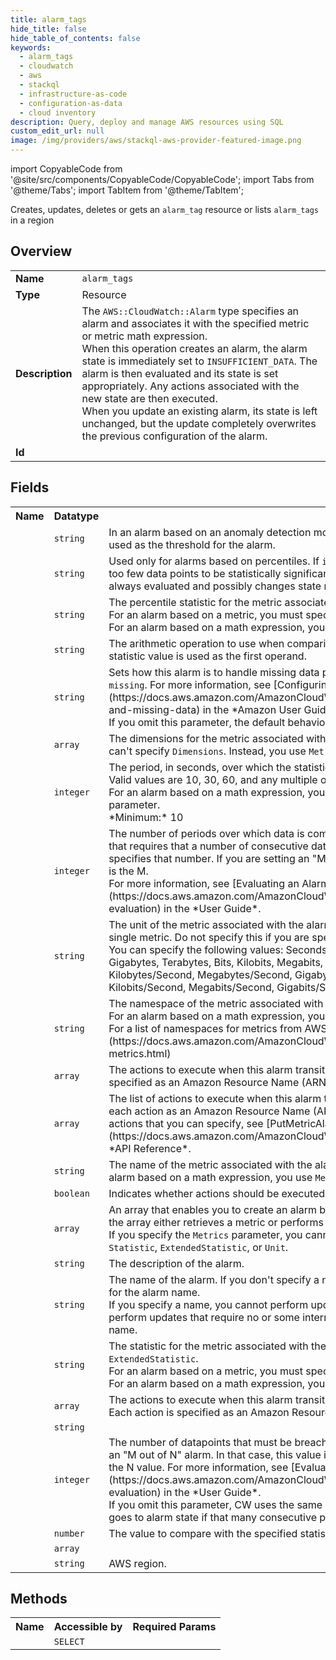 ```yaml
---
title: alarm_tags
hide_title: false
hide_table_of_contents: false
keywords:
  - alarm_tags
  - cloudwatch
  - aws
  - stackql
  - infrastructure-as-code
  - configuration-as-data
  - cloud inventory
description: Query, deploy and manage AWS resources using SQL
custom_edit_url: null
image: /img/providers/aws/stackql-aws-provider-featured-image.png
---
```


import CopyableCode from '@site/src/components/CopyableCode/CopyableCode';
import Tabs from '@theme/Tabs';
import TabItem from '@theme/TabItem';

Creates, updates, deletes or gets an <code>alarm_tag</code> resource or lists <code>alarm_tags</code> in a region

## Overview
<table><tbody>
<tr><td><b>Name</b></td><td><code>alarm_tags</code></td></tr>
<tr><td><b>Type</b></td><td>Resource</td></tr>
<tr><td><b>Description</b></td><td>The <code>AWS::CloudWatch::Alarm</code> type specifies an alarm and associates it with the specified metric or metric math expression.<br />When this operation creates an alarm, the alarm state is immediately set to <code>INSUFFICIENT_DATA</code>. The alarm is then evaluated and its state is set appropriately. Any actions associated with the new state are then executed.<br />When you update an existing alarm, its state is left unchanged, but the update completely overwrites the previous configuration of the alarm.</td></tr>
<tr><td><b>Id</b></td><td><CopyableCode code="aws.cloudwatch.alarm_tags" /></td></tr>
</tbody></table>

## Fields
<table><tbody><tr><th>Name</th><th>Datatype</th><th>Description</th></tr><tr><td><CopyableCode code="threshold_metric_id" /></td><td><code>string</code></td><td>In an alarm based on an anomaly detection model, this is the ID of the <code>ANOMALY_DETECTION_BAND</code> function used as the threshold for the alarm.</td></tr>
<tr><td><CopyableCode code="evaluate_low_sample_count_percentile" /></td><td><code>string</code></td><td>Used only for alarms based on percentiles. If <code>ignore</code>, the alarm state does not change during periods with too few data points to be statistically significant. If <code>evaluate</code> or this parameter is not used, the alarm is always evaluated and possibly changes state no matter how many data points are available.</td></tr>
<tr><td><CopyableCode code="extended_statistic" /></td><td><code>string</code></td><td>The percentile statistic for the metric associated with the alarm. Specify a value between p0.0 and p100.<br />For an alarm based on a metric, you must specify either <code>Statistic</code> or <code>ExtendedStatistic</code> but not both.<br />For an alarm based on a math expression, you can't specify <code>ExtendedStatistic</code>. Instead, you use <code>Metrics</code>.</td></tr>
<tr><td><CopyableCode code="comparison_operator" /></td><td><code>string</code></td><td>The arithmetic operation to use when comparing the specified statistic and threshold. The specified statistic value is used as the first operand.</td></tr>
<tr><td><CopyableCode code="treat_missing_data" /></td><td><code>string</code></td><td>Sets how this alarm is to handle missing data points. Valid values are <code>breaching</code>, <code>notBreaching</code>, <code>ignore</code>, and <code>missing</code>. For more information, see &#91;Configuring How Alarms Treat Missing Data&#93;(https://docs.aws.amazon.com/AmazonCloudWatch/latest/monitoring/AlarmThatSendsEmail.html#alarms-and-missing-data) in the *Amazon User Guide*.<br />If you omit this parameter, the default behavior of <code>missing</code> is used.</td></tr>
<tr><td><CopyableCode code="dimensions" /></td><td><code>array</code></td><td>The dimensions for the metric associated with the alarm. For an alarm based on a math expression, you can't specify <code>Dimensions</code>. Instead, you use <code>Metrics</code>.</td></tr>
<tr><td><CopyableCode code="period" /></td><td><code>integer</code></td><td>The period, in seconds, over which the statistic is applied. This is required for an alarm based on a metric. Valid values are 10, 30, 60, and any multiple of 60.<br />For an alarm based on a math expression, you can't specify <code>Period</code>, and instead you use the <code>Metrics</code> parameter.<br />*Minimum:* 10</td></tr>
<tr><td><CopyableCode code="evaluation_periods" /></td><td><code>integer</code></td><td>The number of periods over which data is compared to the specified threshold. If you are setting an alarm that requires that a number of consecutive data points be breaching to trigger the alarm, this value specifies that number. If you are setting an "M out of N" alarm, this value is the N, and <code>DatapointsToAlarm</code> is the M.<br />For more information, see &#91;Evaluating an Alarm&#93;(https://docs.aws.amazon.com/AmazonCloudWatch/latest/monitoring/AlarmThatSendsEmail.html#alarm-evaluation) in the *User Guide*.</td></tr>
<tr><td><CopyableCode code="unit" /></td><td><code>string</code></td><td>The unit of the metric associated with the alarm. Specify this only if you are creating an alarm based on a single metric. Do not specify this if you are specifying a <code>Metrics</code> array.<br />You can specify the following values: Seconds, Microseconds, Milliseconds, Bytes, Kilobytes, Megabytes, Gigabytes, Terabytes, Bits, Kilobits, Megabits, Gigabits, Terabits, Percent, Count, Bytes/Second, Kilobytes/Second, Megabytes/Second, Gigabytes/Second, Terabytes/Second, Bits/Second, Kilobits/Second, Megabits/Second, Gigabits/Second, Terabits/Second, Count/Second, or None.</td></tr>
<tr><td><CopyableCode code="namespace" /></td><td><code>string</code></td><td>The namespace of the metric associated with the alarm. This is required for an alarm based on a metric. For an alarm based on a math expression, you can't specify <code>Namespace</code> and you use <code>Metrics</code> instead.<br />For a list of namespaces for metrics from AWS services, see &#91;Services That Publish Metrics.&#93;(https://docs.aws.amazon.com/AmazonCloudWatch/latest/monitoring/aws-services-cloudwatch-metrics.html)</td></tr>
<tr><td><CopyableCode code="ok_actions" /></td><td><code>array</code></td><td>The actions to execute when this alarm transitions to the <code>OK</code> state from any other state. Each action is specified as an Amazon Resource Name (ARN).</td></tr>
<tr><td><CopyableCode code="alarm_actions" /></td><td><code>array</code></td><td>The list of actions to execute when this alarm transitions into an ALARM state from any other state. Specify each action as an Amazon Resource Name (ARN). For more information about creating alarms and the actions that you can specify, see &#91;PutMetricAlarm&#93;(https://docs.aws.amazon.com/AmazonCloudWatch/latest/APIReference/API_PutMetricAlarm.html) in the *API Reference*.</td></tr>
<tr><td><CopyableCode code="metric_name" /></td><td><code>string</code></td><td>The name of the metric associated with the alarm. This is required for an alarm based on a metric. For an alarm based on a math expression, you use <code>Metrics</code> instead and you can't specify <code>MetricName</code>.</td></tr>
<tr><td><CopyableCode code="actions_enabled" /></td><td><code>boolean</code></td><td>Indicates whether actions should be executed during any changes to the alarm state. The default is TRUE.</td></tr>
<tr><td><CopyableCode code="metrics" /></td><td><code>array</code></td><td>An array that enables you to create an alarm based on the result of a metric math expression. Each item in the array either retrieves a metric or performs a math expression.<br />If you specify the <code>Metrics</code> parameter, you cannot specify <code>MetricName</code>, <code>Dimensions</code>, <code>Period</code>, <code>Namespace</code>, <code>Statistic</code>, <code>ExtendedStatistic</code>, or <code>Unit</code>.</td></tr>
<tr><td><CopyableCode code="alarm_description" /></td><td><code>string</code></td><td>The description of the alarm.</td></tr>
<tr><td><CopyableCode code="alarm_name" /></td><td><code>string</code></td><td>The name of the alarm. If you don't specify a name, CFN generates a unique physical ID and uses that ID for the alarm name. <br />If you specify a name, you cannot perform updates that require replacement of this resource. You can perform updates that require no or some interruption. If you must replace the resource, specify a new name.</td></tr>
<tr><td><CopyableCode code="statistic" /></td><td><code>string</code></td><td>The statistic for the metric associated with the alarm, other than percentile. For percentile statistics, use <code>ExtendedStatistic</code>.<br />For an alarm based on a metric, you must specify either <code>Statistic</code> or <code>ExtendedStatistic</code> but not both.<br />For an alarm based on a math expression, you can't specify <code>Statistic</code>. Instead, you use <code>Metrics</code>.</td></tr>
<tr><td><CopyableCode code="insufficient_data_actions" /></td><td><code>array</code></td><td>The actions to execute when this alarm transitions to the <code>INSUFFICIENT_DATA</code> state from any other state. Each action is specified as an Amazon Resource Name (ARN).</td></tr>
<tr><td><CopyableCode code="arn" /></td><td><code>string</code></td><td></td></tr>
<tr><td><CopyableCode code="datapoints_to_alarm" /></td><td><code>integer</code></td><td>The number of datapoints that must be breaching to trigger the alarm. This is used only if you are setting an "M out of N" alarm. In that case, this value is the M, and the value that you set for <code>EvaluationPeriods</code> is the N value. For more information, see &#91;Evaluating an Alarm&#93;(https://docs.aws.amazon.com/AmazonCloudWatch/latest/monitoring/AlarmThatSendsEmail.html#alarm-evaluation) in the *User Guide*.<br />If you omit this parameter, CW uses the same value here that you set for <code>EvaluationPeriods</code>, and the alarm goes to alarm state if that many consecutive periods are breaching.</td></tr>
<tr><td><CopyableCode code="threshold" /></td><td><code>number</code></td><td>The value to compare with the specified statistic.</td></tr>
<tr><td><CopyableCode code="tags" /></td><td><code>array</code></td><td></td></tr>
<tr><td><CopyableCode code="region" /></td><td><code>string</code></td><td>AWS region.</td></tr>
</tbody></table>

## Methods

<table><tbody>
  <tr>
    <th>Name</th>
    <th>Accessible by</th>
    <th>Required Params</th>
  </tr>
  <tr>
    <td><CopyableCode code="view" /></td>
    <td><code>SELECT</code></td>
    <td><CopyableCode code="region" /></td>
  </tr>
</tbody></table>








